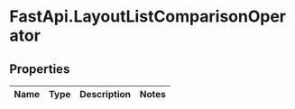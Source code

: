 # FastApi.LayoutListComparisonOperator

## Properties
Name | Type | Description | Notes
------------ | ------------- | ------------- | -------------
